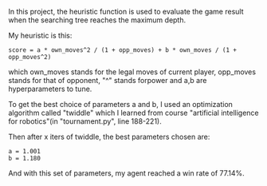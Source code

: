 In this project, the heuristic function is used to evaluate the game result when the searching tree reaches the maximum depth.

My heuristic is this:
```
score = a * own_moves^2 / (1 + opp_moves) + b * own_moves / (1 + opp_moves^2)
```
which own\_moves stands for the legal moves of current player, opp\_moves stands for that of opponent, "^" stands forpower and a,b are hyperparameters to tune.

To get the best choice of parameters a and b, I used an optimization algorithm called "twiddle" which I learned from course "artificial intelligence for robotics"(in "tournament.py", line 188\-221).

Then after x iters of twiddle, the best parameters chosen are:
```
a = 1.001
b = 1.180
```
And with this set of parameters, my agent reached a win rate of 77.14%.

